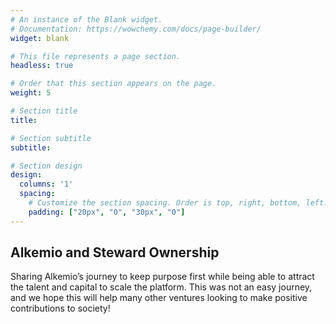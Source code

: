 ```yaml
---
# An instance of the Blank widget.
# Documentation: https://wowchemy.com/docs/page-builder/
widget: blank

# This file represents a page section.
headless: true

# Order that this section appears on the page.
weight: 5

# Section title
title: 

# Section subtitle
subtitle: 

# Section design
design:
  columns: '1'
  spacing:
    # Customize the section spacing. Order is top, right, bottom, left.
    padding: ["20px", "0", "30px", "0"]
---
```

## **Alkemio and Steward Ownership**
Sharing Alkemio’s journey to keep purpose first while being able to attract the talent and capital to scale the platform. This was not an easy journey, and we hope this will help many other ventures looking to make positive contributions to society!

<style>
.collapsible {
  cursor: pointer;
  color:#068293;
  padding: 18px;
  background:none;
  width: 100%;
  border: none;
  text-align: left;
  outline: none;
  font-weight:bold;
}

.active, .collapsible:hover {
  background-color: #068293;
  color: white
}

.content {
  padding: 0 18px;
  font-size: 21px;
  overflow: hidden;
  transition: 0.2s ease-out;
}
</style>


